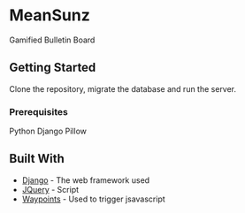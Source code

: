 # MeanSunz
Gamified Bulletin Board

## Getting Started

Clone the repository, migrate the database and run the server.

### Prerequisites

Python
Django
Pillow

## Built With

* [Django](https://www.djangoproject.com/) - The web framework used
* [JQuery](https://jquery.com/) - Script
* [Waypoints](http://imakewebthings.com/waypoints/) - Used to trigger jsavascript
